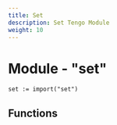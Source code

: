 ```yaml
---
title: Set
description: Set Tengo Module
weight: 10
---
```

# Module - "set"

```golang
set := import("set")
```

## Functions
